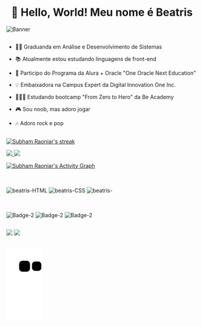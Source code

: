 <h1 align="center">👋 Hello, World! Meu nome é Beatris </h1>

![Banner](https://user-images.githubusercontent.com/79115923/195885235-2129612f-e2b2-468a-9979-895344a11f5e.svg)


##

- 🧑‍🎓 Graduanda em Análise e Desenvolvimento de Sistemas

- 📚 Atualmente estou estudando linguagens de front-end

- 📗 Participo do Programa da Alura + Oracle "One Oracle Next Education"

- 💡 Embaixadora na Campus Expert da Digital Innovation One Inc.

- 👩🏻‍💻 Estudando bootcamp "From Zero to Hero" da Be Academy

- 🎮 Sou noob, mas adoro jogar 

- 🎶 Adoro rock e pop

##

<p>
    <a href="https://github.com/developernaimul/github-readme-streak-stats">
        <img height="165em title="🔥 Get streak stats for your profile at git.io/streak-stats" alt="Subham Raoniar's streak" src="https://github-readme-streak-stats.herokuapp.com/?user=beatrisantunes&theme=tokyonight"/>
    </a>
</p>
  <a href="https://github.com/beatrisantunes">
  <img height="165em" src="https://github-readme-stats.vercel.app/api?username=beatrisantunes&show_icons=true&theme=tokyonight&include_all_commits=true&count_private=true"/>
  <img height="165em" src="https://github-readme-stats.vercel.app/api/top-langs/?username=beatrisantunes&layout=compact&langs_count=7&theme=tokyonight"/>
</div>

<a href="https://github.com/beatrisantunes/github-readme-activity-graph"><img height="250em" alt="Subham Raoniar's Activity Graph" src="https://activity-graph.herokuapp.com/graph?username=beatrisantunes&theme=tokyo-night" /></a>


##

<div style-"display:inline_block"><br>
          <img align="center" alt="beatris-HTML" height="50" width="50" src="https://cdn.jsdelivr.net/gh/devicons/devicon/icons/html5/html5-original.svg" />
          <img align="center" alt="beatris-CSS" height="50" width="50" src="https://cdn.jsdelivr.net/gh/devicons/devicon/icons/css3/css3-original.svg" />
          <img align="center" alt="beatris-"Javascript" height="50" width="50" src="https://cdn.jsdelivr.net/gh/devicons/devicon/icons/javascript/javascript-original.svg" />
        </div> 
        
  ## 
 <div style-"display:inline_block"><br>
   <img align="center" alt="Badge-2" height="100" width="100" src="https://i.imgur.com/7HyeKR2.png"/>
   <img align="center" alt="Badge-2" height="100" width="100" src="https://i.imgur.com/3wADUjD.png"/>
   <img align="center" alt="Badge-2" height="100" width="100" src="https://i.imgur.com/CC7660l.png"/>
  </div>
  
 ## 
       
  <div> 
  <a href="https://www.linkedin.com/in/beatrisantunessilva/" target="_blank"><img src="https://img.shields.io/badge/-LinkedIn-%230077B5?style=for-the-badge&logo=linkedin&logoColor=white" target="_blank"></a> 
   <a href = "mailto:beatris.antunes2012@gmail.com"><img src="https://img.shields.io/badge/-Gmail-%23333?style=for-the-badge&logo=gmail&logoColor=white" target="_blank"></a>
  </div>
  
   ##
  
![Snake animation](https://github.com/beatrisantunes/beatrisantunes/blob/output/github-contribution-grid-snake.svg)
